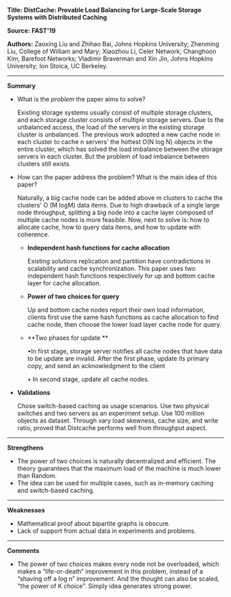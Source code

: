 **Title:** **DistCache: Provable Load Balancing for Large-Scale Storage Systems with Distributed Caching**

**Source:** **FAST'19**

**Authors:** Zaoxing Liu and Zhihao Bai, Johns Hopkins University; Zhenming Liu, College of William and 
Mary; Xiaozhou Li, Celer Network; Changhoon Kim, Barefoot Networks; Vladimir Braverman 
and Xin Jin, Johns Hopkins University; Ion Stoica, UC Berkeley.

---

**Summary**

- What is the *problem* the paper aims to solve?

  Existing storage systems usually consist of multiple storage clusters, and each storage cluster consists of multiple storage servers. Due to the unbalanced access, the load of the servers in the existing storage cluster is unbalanced. The previous work adopted a new cache node in each cluster to cache n servers' the hottest O(N log N) objects in the entire cluster, which has solved the load imbalance between the storage servers in each cluster. But the problem of load imbalance between clusters still exists.

- How can the paper address the problem? What is the main idea of this paper?

  Naturally, a big cache node can be added above m clusters to cache the clusters' O (M logM) data items. Due to high drawback of a single large node throughput, splitting a big node into a cache layer composed of multiple cache nodes is more feasible. Now, next to solve is: how to allocate cache, how to query data items, and how to update with coherence.

  - **Independent hash functions for cache allocation** 

    Existing solutions replication and partition have contradictions in scalability and cache synchronization. This paper uses two independent hash functions respectively for up and bottom cache layer for cache allocation.

  - **Power of two choices for query**

    Up and bottom cache nodes report their own load information, clients first use the same hash functions as cache allocation to find cache node, then choose the lower load layer cache node for query.    

  - **Two phases for update ** 

    •In first stage, storage server notifies all cache nodes that have data to be update are invalid. After the first phase, update its primary copy, and send an acknowledgment to the client

    • In second stage, update all cache nodes.

- **Validations**

  Chose switch-based caching as usage scenarios. Use two physical switches and two servers as an experiment setup. Use 100 million objects as dataset. Through vary load skewness, cache size, and write ratio, proved that Distcache performs well from throughput aspect.
  

---

**Strengthens**  

- The power of two choices is naturally decentralized and efficient. The theory guarantees that the maximum load of the machine is much lower than Random.
- The idea can be used for multiple cases, such as in-memory caching and switch-based caching.

---

**Weaknesses**  

- Mathematical proof about bipartite graphs is obscure.
- Lack of support from actual data in experiments and problems.

---

**Comments**  

- The power of two choices makes every node not be overloaded, which makes a “life-or-death” improvement in this problem, instead of a “shaving off a log n” improvement. And the thought can also be scaled, "the power of K choice". Simply idea generates strong power.

  
